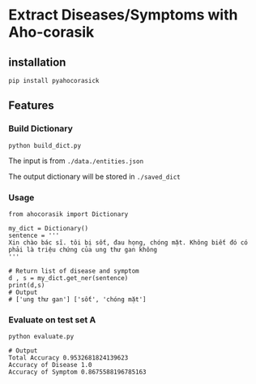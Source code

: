 # Extract Diseases/Symptoms with Aho-corasik

## installation
`pip install pyahocorasick`

## Features

### Build Dictionary
    python build_dict.py

The input is from `./data./entities.json`

The output dictionary will be stored in `./saved_dict`
### Usage
    from ahocorasik import Dictionary

    my_dict = Dictionary()
    sentence = '''
    Xin chào bác sĩ. tôi bị sốt, đau họng, chóng mặt. Không biết đó có phải là triệu chứng của ung thư gan không
    '''

    # Return list of disease and symptom
    d , s = my_dict.get_ner(sentence)
    print(d,s)
    # Output
    # ['ung thư gan'] ['sốt', 'chóng mặt']


### Evaluate on test set A
    python evaluate.py 

    # Output
    Total Accuracy 0.9532681824139623  
    Accuracy of Disease 1.0  
    Accuracy of Symptom 0.8675588196785163  